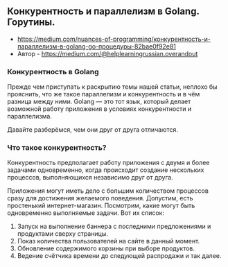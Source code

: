 ## Конкурентность и параллелизм в Golang. Горутины.

* https://medium.com/nuances-of-programming/конкурентность-и-параллелизм-в-golang-go-процедуры-82bae0f92e81
* Автор - https://medium.com/@helplearningrussian.overandout

### Конкурентность в Golang
Прежде чем приступать к раскрытию темы нашей статьи, неплохо бы прояснить, что же такое параллелизм и конкурентность и в чём разница между ними. Golang — это тот язык, который делает возможной работу приложения в условиях конкурентности и параллелизма.

Давайте разберёмся, чем они друг от друга отличаются.

### Что такое конкурентность?

Конкурентность предполагает работу приложения с двумя и более задачами одновременно, когда происходит создание нескольких процессов, выполняющихся независимо друг от друга.

Приложения могут иметь дело с большим количеством процессов сразу для достижения желаемого поведения. Допустим, есть простенький интернет-магазин. Посмотрим, какие могут быть одновременно выполняемые задачи. Вот их список:

1. Запуск на выполнение баннера с последними предложениями и продуктами cверху страницы.
2. Показ количества пользователей на сайте в данный момент.
3. Обновление содержимого корзины при выборе продуктов.
4. Ведение счётчика времени до следующей распродажи и так далее.